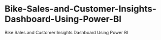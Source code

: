 # Bike-Sales-and-Customer-Insights-Dashboard-Using-Power-BI
Bike Sales and Customer Insights Dashboard Using Power BI
